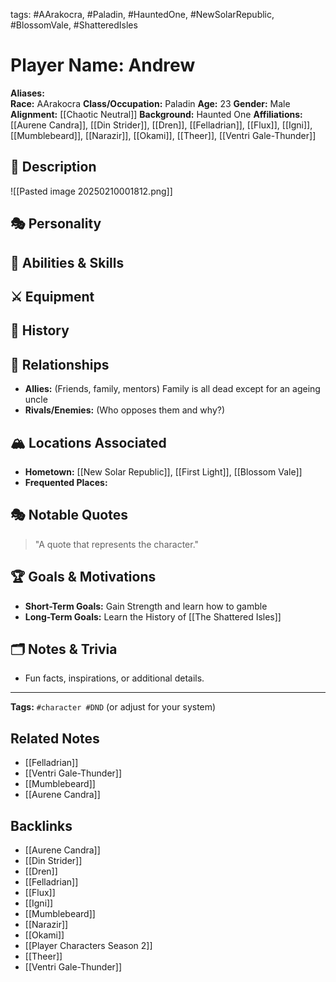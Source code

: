 tags: #AArakocra, #Paladin, #HauntedOne, #NewSolarRepublic, #BlossomVale, #ShatteredIsles

# Player Name: Andrew

**Aliases:**  
**Race:**  AArakocra
**Class/Occupation:**  Paladin
**Age:**  23
**Gender:**  Male
**Alignment:**  [[Chaotic Neutral]]
**Background:**  Haunted One
**Affiliations:**  
[[Aurene Candra]], [[Din Strider]], [[Dren]], [[Felladrian]], [[Flux]], [[Igni]], [[Mumblebeard]], [[Narazir]], [[Okami]], [[Theer]], [[Ventri Gale-Thunder]] 
## 📝 Description  

![[Pasted image 20250210001812.png]]
## 🎭 Personality  

## 🏹 Abilities & Skills  

## ⚔️ Equipment  

## 📖 History  


## 🧩 Relationships  
- **Allies:** (Friends, family, mentors)  Family is all dead except for an ageing uncle
- **Rivals/Enemies:** (Who opposes them and why?)  

## 🏔️ Locations Associated  
- **Hometown:**  [[New Solar Republic]], [[First Light]], [[Blossom Vale]]
- **Frequented Places:**  

## 🎭 Notable Quotes  
> "A quote that represents the character."

## 🏆 Goals & Motivations  
- **Short-Term Goals:**  Gain Strength and learn how to gamble
- **Long-Term Goals:**  Learn the History of [[The Shattered Isles]]

## 🗂️ Notes & Trivia  
- Fun facts, inspirations, or additional details.  

---
**Tags:** `#character #DND` (or adjust for your system)  


## Related Notes
- [[Felladrian]]
- [[Ventri Gale-Thunder]]
- [[Mumblebeard]]
- [[Aurene Candra]]

## Backlinks
- [[Aurene Candra]]
- [[Din Strider]]
- [[Dren]]
- [[Felladrian]]
- [[Flux]]
- [[Igni]]
- [[Mumblebeard]]
- [[Narazir]]
- [[Okami]]
- [[Player Characters Season 2]]
- [[Theer]]
- [[Ventri Gale-Thunder]]